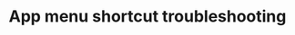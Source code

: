 ---
lang: en
layout: doc
permalink: /doc/app-menu-shortcut-troubleshooting/
redirect_from:
- /doc/managing-appvm-shortcuts/
- /en/doc/managing-appvm-shortcuts/
- /doc/ManagingAppVmShortcuts/
- /wiki/ManagingAppVmShortcuts/
redirect_to: https://qubes-doc-rst.readthedocs.io/en/latest/user/troubleshooting/app-menu-shortcut-troubleshooting.html
ref: 202
title: App menu shortcut troubleshooting
---